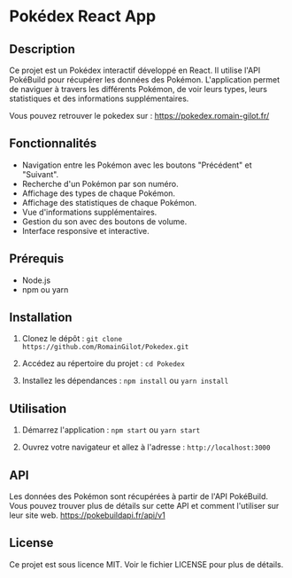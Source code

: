 # Pokédex React App

## Description

Ce projet est un Pokédex interactif développé en React. Il utilise l'API PokéBuild pour récupérer les données des Pokémon. L'application permet de naviguer à travers les différents Pokémon, de voir leurs types, leurs statistiques et des informations supplémentaires.

Vous pouvez retrouver le pokedex sur : https://pokedex.romain-gilot.fr/

## Fonctionnalités

- Navigation entre les Pokémon avec les boutons "Précédent" et "Suivant".
- Recherche d'un Pokémon par son numéro.
- Affichage des types de chaque Pokémon.
- Affichage des statistiques de chaque Pokémon.
- Vue d'informations supplémentaires.
- Gestion du son avec des boutons de volume.
- Interface responsive et interactive.

## Prérequis

- Node.js
- npm ou yarn

## Installation

1. Clonez le dépôt :
   `git clone https://github.com/RomainGilot/Pokedex.git`

2. Accédez au répertoire du projet :
   `cd Pokedex`

3. Installez les dépendances :
   `npm install`
   ou
   `yarn install`

## Utilisation

1. Démarrez l'application :
   `npm start`
   ou
   `yarn start`

2. Ouvrez votre navigateur et allez à l'adresse :
   `http://localhost:3000`

## API

Les données des Pokémon sont récupérées à partir de l'API PokéBuild. Vous pouvez trouver plus de détails sur cette API et comment l'utiliser sur leur site web.
https://pokebuildapi.fr/api/v1

## License

Ce projet est sous licence MIT. Voir le fichier LICENSE pour plus de détails.
